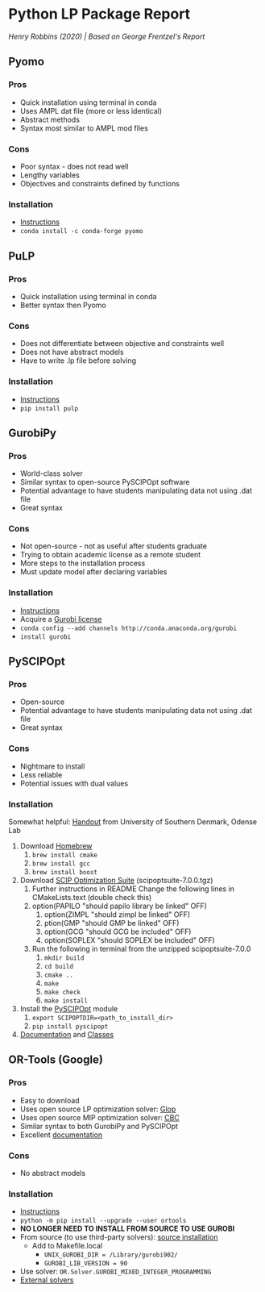 # Python LP Package Report
*Henry Robbins (2020) | Based on George Frentzel's Report*

## Pyomo
### Pros
- Quick installation using terminal in conda
- Uses AMPL dat file (more or less identical)
- Abstract methods
- Syntax most similar to AMPL mod files
### Cons
- Poor syntax - does not read well
- Lengthy variables
- Objectives and constraints defined by functions
### Installation
- [Instructions](http://www.pyomo.org/installation)
- `conda install -c conda-forge pyomo`

## PuLP
### Pros
- Quick installation using terminal in conda
- Better syntax then Pyomo
### Cons
- Does not differentiate between objective and constraints well
- Does not have abstract models
- Have to write .lp file before solving
### Installation
- [Instructions](https://pypi.org/project/PuLP/)
- `pip install pulp`

## GurobiPy
### Pros
- World-class solver
- Similar syntax to open-source PySCIPOpt software
- Potential advantage to have students manipulating data not using .dat file
- Great syntax
### Cons
- Not open-source - not as useful after students graduate
- Trying to obtain academic license as a remote student
- More steps to the installation process
- Must update model after declaring variables
### Installation
- [Instructions](https://www.gurobi.com/documentation/8.1/quickstart_mac/installing_the_anaconda_py.html#section:Anaconda)
- Acquire a [Gurobi license](https://www.gurobi.com/documentation/8.1/quickstart_mac/retrieving_a_free_academic.html)
- `conda config --add channels http://conda.anaconda.org/gurobi`
- `install gurobi`

## PySCIPOpt
### Pros
- Open-source
- Potential advantage to have students manipulating data not using .dat file
- Great syntax
### Cons
- Nightmare to install
- Less reliable
- Potential issues with dual values
### Installation
Somewhat helpful: [Handout](https://imada.sdu.dk/~marco/DM871/Training/dm545_lab_scip.pdf) from University of Southern Denmark, Odense Lab
1. Download [Homebrew](https://brew.sh/)
    1. `brew install cmake`
    2. `brew install gcc`
    3. `brew install boost`
2. Download [SCIP Optimization Suite](https://scip.zib.de/index.php#download) (scipoptsuite-7.0.0.tgz)
    1. Further instructions in README Change the following lines in CMakeLists.text (double check this)
    2. option(PAPILO "should papilo library be linked" OFF)
        1. option(ZIMPL "should zimpl be linked" OFF)
        2. ption(GMP "should GMP be linked" OFF)
        3. option(GCG "should GCG be included" OFF)
        4. option(SOPLEX "should SOPLEX be included" OFF)
    3. Run the following in terminal from the unzipped scipoptsuite-7.0.0
        1. `mkdir build`
        2. `cd build`
        3. `cmake ..`
        4. `make`
        5. `make check`
        6. `make install`
4. Install the [PySCIPOpt](https://github.com/SCIP-Interfaces/PySCIPOpt/blob/master/INSTALL.md) module
    1. `export SCIPOPTDIR=<path_to_install_dir>`
    2. `pip install pyscipopt`
5. [Documentation](https://scipbook.readthedocs.io/en/latest/index.html) and [Classes](http://scip-interfaces.github.io/PySCIPOpt/docs/html/annotated.html)


## OR-Tools (Google)
### Pros
- Easy to download
- Uses open source LP optimization solver: [Glop](https://developers.google.com/optimization/lp/lp)
- Uses open source MIP optimization solver: [CBC](https://github.com/coin-or/Cbc)
- Similar syntax to both GurobiPy and PySCIPOpt
- Excellent [documentation](https://developers.google.com/optimization/reference/python/linear_solver/pywraplp#constraint)
### Cons
- No abstract models
### Installation
- [Instructions](https://developers.google.com/optimization/install)
- `python -m pip install --upgrade --user ortools`
- **NO LONGER NEED TO INSTALL FROM SOURCE TO USE GUROBI**
- From source (to use third-party solvers): [source installation](https://developers.google.com/optimization/install/python/source_mac)
    - Add to Makefile.local
        - `UNIX_GUROBI_DIR = /Library/gurobi902/`
        - `GUROBI_LIB_VERSION = 90`
- Use solver: `OR.Solver.GUROBI_MIXED_INTEGER_PROGRAMMING`
- [External solvers](https://google.github.io/or-tools/java/enumcom_1_1google_1_1ortools_1_1linearsolver_1_1MPModelRequest_1_1SolverType.html)
